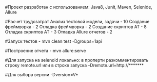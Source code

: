 #Проект разработан с использованием: Java8, Junit, Maven, Selenide, Allure

#Расчет трудозатрат
Анализ тестовой модели, задачи - 10
Создание фреймворка - 2
Отладка фреймворка - 2
Создание скриптов АТ - 8
Отладка скриптов АТ - 3
Отладка Allure отчетов - 2

#Запуск тестов -
mvn clean test -Dgroups=1api

#Построение отчета -
mvn allure:serve

#Для запуска на selenoid
локально: в проперти разкомментировать строку remote.url
или в строке запуска -Dremote.url=http://*******

#Для выбора версии
-Dversion=V*